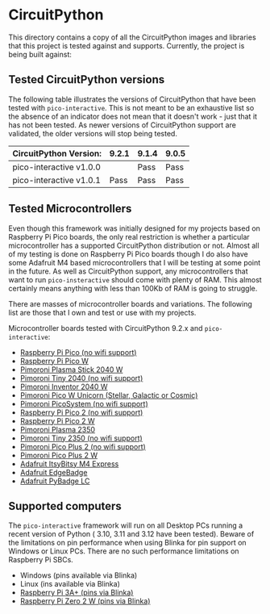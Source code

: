 # CircuitPython

This directory contains a copy of all the CircuitPython images and libraries that
this project is tested against and supports. Currently, the project is being built
against:

## Tested CircuitPython versions

The following table illustrates the versions of CircuitPython that have been tested
with `pico-interactive`. This is not meant to be an exhaustive list so the absence
of an indicator does not mean that it doesn't work - just that it has not been tested.
As newer versions of CircuitPython support are validated, the older versions will stop
being tested.

| CircuitPython Version:  | 9.2.1 | 9.1.4 | 9.0.5 |
|-------------------------|-------|-------|-------|
| pico-interactive v1.0.0 |       | Pass  | Pass  |
| pico-interactive v1.0.1 | Pass  | Pass  | Pass  |

## Tested Microcontrollers 

Even though this framework was initially designed for my projects based on Raspberry
Pi Pico boards, the only real restriction is whether a particular microcontroller has
a supported CircuitPython distribution or not. Almost all of my testing is done on
Raspberry Pi Pico boards though I do also have some Adafruit M4 based microcontrollers
that I will be testing at some point in the future. As well as CircuitPython support,
any microcontrollers that want to run `pico-insteractive` should come with plenty of
RAM. This almost certainly means anything with less than 100Kb of RAM is going to
struggle.

There are masses of microcontroller boards and variations. The following list are those
that I own and test or use with my projects.

Microcontroller boards tested with CircuitPython 9.2.x and `pico-interactive`:

* [Raspberry Pi Pico (no wifi support)](https://shop.pimoroni.com/products/raspberry-pi-pico?variant=40059364311123)
* [Raspberry Pi Pico W](https://shop.pimoroni.com/products/raspberry-pi-pico-w?variant=40059369652307)
* [Pimoroni Plasma Stick 2040 W](https://shop.pimoroni.com/products/plasma-stick-2040-w?variant=40359072301139)
* [Pimoroni Tiny 2040 (no wifi support)](https://shop.pimoroni.com/products/tiny-2040?variant=39560012234835)
* [Pimoroni Inventor 2040 W](https://shop.pimoroni.com/products/inventor-2040-w?variant=40053063155795)
* [Pimoroni Pico W Unicorn (Stellar, Galactic or Cosmic)](https://shop.pimoroni.com/products/space-unicorns?variant=40842033561683)
* [Pimoroni PicoSystem (no wifi support)](https://shop.pimoroni.com/products/picosystem?variant=32369546985555)
* [Raspberry Pi Pico 2 (no wifi support)](https://shop.pimoroni.com/products/raspberry-pi-pico-2?variant=42096955424851)
* [Raspberry Pi Pico 2 W](https://shop.pimoroni.com/products/raspberry-pi-pico-2-w?variant=54852252991867)
* [Pimoroni Plasma 2350](https://shop.pimoroni.com/products/plasma-2350?variant=42092628246611)
* [Pimoroni Tiny 2350 (no wifi support)](https://shop.pimoroni.com/products/tiny-2350?variant=42092638699603)
* [Pimoroni Pico Plus 2 (no wifi support)](https://shop.pimoroni.com/products/pimoroni-pico-plus-2?variant=42092668289107)
* [Pimoroni Pico Plus 2 W](https://shop.pimoroni.com/products/pimoroni-pico-plus-2-w?variant=42182811942995)
* [Adafruit ItsyBitsy M4 Express](https://shop.pimoroni.com/products/adafruit-itsybitsy-m4-express-featuring-atsamd51?variant=12519303086163) 
* [Adafruit EdgeBadge](https://shop.pimoroni.com/products/adafruit-edgebadge-tensorflow-lite-for-microcontrollers?variant=31251813400659)
* [Adafruit PyBadge LC](https://shop.pimoroni.com/products/adafruit-pybadge-lc-makecode-arcade-circuitpython-or-arduino-low-cost-version?variant=30267341111379)

## Supported computers

The `pico-interactive` framework will run on all Desktop PCs running a recent version of Python (
3.10, 3.11 and 3.12 have been tested). Beware of the limitations on pin performance when using Blinka
for pin support on Windows or Linux PCs. There are no such performance limitations on Raspberry Pi SBCs.

* Windows (pins available via Blinka)
* Linux (ins available via Blinka)
* [Raspberry Pi 3A+ (pins via Blinka)](https://shop.pimoroni.com/products/raspberry-pi-3-a-plus?variant=17989206507603)
* [Raspberry Pi Zero 2 W (pins via Blinka)](https://shop.pimoroni.com/products/raspberry-pi-zero-2-w?variant=42101934587987)
